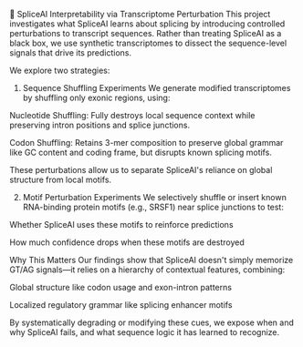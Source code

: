 🧬 SpliceAI Interpretability via Transcriptome Perturbation
This project investigates what SpliceAI learns about splicing by introducing controlled perturbations to transcript sequences. Rather than treating SpliceAI as a black box, we use synthetic transcriptomes to dissect the sequence-level signals that drive its predictions.

We explore two strategies:

1. Sequence Shuffling Experiments
We generate modified transcriptomes by shuffling only exonic regions, using:

Nucleotide Shuffling: Fully destroys local sequence context while preserving intron positions and splice junctions.

Codon Shuffling: Retains 3-mer composition to preserve global grammar like GC content and coding frame, but disrupts known splicing motifs.

These perturbations allow us to separate SpliceAI's reliance on global structure from local motifs.

2. Motif Perturbation Experiments
We selectively shuffle or insert known RNA-binding protein motifs (e.g., SRSF1) near splice junctions to test:

Whether SpliceAI uses these motifs to reinforce predictions

How much confidence drops when these motifs are destroyed

Why This Matters
Our findings show that SpliceAI doesn't simply memorize GT/AG signals—it relies on a hierarchy of contextual features, combining:

Global structure like codon usage and exon-intron patterns

Localized regulatory grammar like splicing enhancer motifs

By systematically degrading or modifying these cues, we expose when and why SpliceAI fails, and what sequence logic it has learned to recognize.

